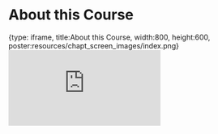 # About this Course
 
{type: iframe, title:About this Course, width:800, height:600, poster:resources/chapt_screen_images/index.png}
![](https://jhudatascience.org/Reproducibility_in_Cancer_Informatics//no_toc/index.html)
 

 
